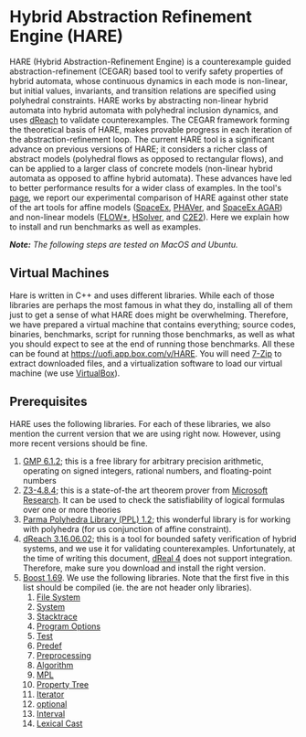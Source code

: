 Hybrid Abstraction Refinement Engine (HARE)
===========================================

HARE (Hybrid Abstraction-Refinement Engine) is a counterexample guided abstraction-refinement (CEGAR) based tool to verify safety properties of hybrid automata, whose continuous dynamics in each mode is non-linear, but initial values, invariants, and transition relations are specified using polyhedral constraints. 
HARE works by abstracting non-linear hybrid automata into hybrid automata with polyhedral inclusion dynamics, and uses [dReach](http://dreal.github.io/dReach/) to validate counterexamples. The CEGAR framework forming the theoretical basis of HARE, makes provable progress in each iteration of the abstraction-refinement loop. The current HARE tool is a significant advance on previous versions of HARE; it considers a richer class of abstract models (polyhedral flows as opposed to rectangular flows), and can be applied to a larger class of concrete models (non-linear hybrid automata as opposed to affine hybrid automata). These advances have led to better performance results for a wider class of examples. In the tool's [page](https://nima-roohi.github.io/HARE), we report our experimental comparison of HARE against other state of the art tools for affine models ([SpaceEx](http://spaceex.imag.fr/), [PHAVer](http://spaceex.imag.fr/phaver-8), and [SpaceEx AGAR](https://swt.informatik.uni-freiburg.de/tool/spaceex/agar)) and non-linear models ([FLOW*](https://flowstar.org/), [HSolver](http://hsolver.sourceforge.net/), and [C2E2](http://publish.illinois.edu/c2e2-tool/)).
Here we explain how to install and run benchmarks as well as examples.

**_Note:_**
_The following steps are tested on MacOS and Ubuntu._ 


Virtual Machines
----------------

Hare is written in C++ and uses different libraries. 
While each of those libraries are perhaps the most famous in what they do, installing all of them just to get a sense of what HARE does might be overwhelming. Therefore, we have prepared a virtual machine that contains everything; source codes, binaries, benchmarks, script for running those benchmarks, as well as what you should expect to see at the end of running those benchmarks. All these can be found at https://uofi.app.box.com/v/HARE. You will need [7-Zip](https://www.7-zip.org/) to extract downloaded files, and a virtualization software to load our virtual machine (we use [VirtualBox](https://www.virtualbox.org/)).

Prerequisites
-------------

HARE uses the following libraries. For each of these libraries, we also mention the current version that we are using right now. However, using more recent versions should be fine.

1. [GMP 6.1.2](https://gmplib.org/); this is a free library for arbitrary precision arithmetic, operating on signed integers, rational numbers, and floating-point numbers
1. [Z3-4.8.4](https://github.com/Z3Prover/z3/releases); this is a state-of-the art theorem prover from [Microsoft Research](https://www.microsoft.com/en-us/research/). It can be used to check the satisfiability of logical formulas over one or more theories
1. [Parma Polyhedra Library (PPL) 1.2](https://www.bugseng.com/parma-polyhedra-library); this wonderful library is for working with polyhedra (for us conjunction of affine constraint).
1. [dReach 3.16.06.02](http://dreal.github.io/dReach/); this is a tool for bounded safety verification of hybrid systems, and we use it for validating counterexamples. Unfortunately, at the time of writing this document, [dReal 4](https://github.com/dreal/dreal4) does not support integration. Therefore, make sure you download and install the right version.
1. [Boost 1.69](https://www.boost.org/users/history/version_1_69_0.html). We use the following libraries. Note that the first five in this list should be compiled (ie. the are not header only libraries).
    1. [File System](https://www.boost.org/doc/libs/1_69_0/libs/filesystem/doc/index.htm)   
    1. [System](https://www.boost.org/doc/libs/1_69_0/libs/system/doc/html/system.html)        
    1. [Stacktrace](https://www.boost.org/doc/libs/1_69_0/doc/html/stacktrace.html)               
    1. [Program Options](https://www.boost.org/doc/libs/1_69_0/doc/html/program_options.html)      
    1. [Test](https://www.boost.org/doc/libs/1_69_0/libs/test/doc/html/index.html)
    1. [Predef](https://www.boost.org/doc/libs/1_69_0/doc/html/predef.html)
    1. [Preprocessing](https://www.boost.org/doc/libs/1_69_0/libs/preprocessor/doc/index.html)
    1. [Algorithm](https://www.boost.org/doc/libs/1_69_0/libs/algorithm/doc/html/index.html)
    1. [MPL](https://www.boost.org/doc/libs/1_69_0/libs/mpl/doc/index.html)
    1. [Property Tree](https://www.boost.org/doc/libs/1_69_0/doc/html/property_tree.html)
    1. [Iterator](https://www.boost.org/doc/libs/1_69_0/libs/iterator/doc/index.html)
    1. [optional](https://www.boost.org/doc/libs/1_69_0/libs/optional/doc/html/index.html)
    1. [Interval](https://www.boost.org/doc/libs/1_69_0/libs/numeric/interval/doc/interval.htm)
    1. [Lexical Cast](https://www.boost.org/doc/libs/1_69_0/doc/html/boost_lexical_cast.html)
